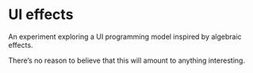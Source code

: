 # UI effects

An experiment exploring a UI programming model inspired by algebraic effects.

There’s no reason to believe that this will amount to anything interesting.
